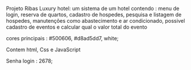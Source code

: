 Projeto Ribas Luxury hotel: 
um sistema de um hotel contendo : menu de login, reserva de quartos, cadastro de hospedes, pesquisa e listagem de hospedes,
manutenções como abastecimento e ar condicionado, possivel cadastro de eventos e calcular qual o valor total do evento  

cores principais : #500606, #d8ad5dd7, white;


Contem html, Css e JavaScript

Senha login : 2678;
